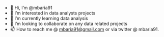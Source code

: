- 👋 Hi, I’m @mbaria91
- 👀 I’m interested in data analysts projects 
- 🌱 I’m currently learning data analysis
- 💞️ I’m looking to collaborate on any data related projects 
- 📫 How to reach me @ mbaria91@gmail.com or via twitter @ mbaria91.

<!---
mbaria91/mbaria91 is a ✨ special ✨ repository because its `README.md` (this file) appears on your GitHub profile.
You can click the Preview link to take a look at your changes.
--->
